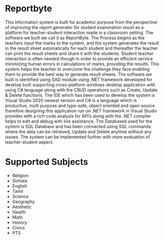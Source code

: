 # Reportbyte

This Information system is built for academic purpose from the perspective of 
improving the report generator for student examination result as a platform for 
teacher-student interaction made in a classroom setting. The software we built we 
call it as ReportByte.
The Process begins as the teachers input the marks to the system, and the system 
generates the result in the result sheet automatically for each student and 
thereafter the teacher can print the result sheets and share it with the students. 
Student teacher interaction is often needed though in order to provide an efficient 
service minimizing human errors in calculations of marks, providing the results. 
This system helps the teacher to overcome the challenge they face enabling them 
to provide the best way to generate result sheets. 
The software we built is identified using SAD module using .NET framework 
developed for desktop built supporting cross-platform windows desktop application 
with using C# language along with the CRUD operations such as Create, Update 
& Delete functions. The IDE which has been used to develop the system is Visual 
Studio 2020 newest version and C# is a language which is productive, multi purpose and type-safe, object oriented and open source therefore designing this 
application run on .NET framework in Visual Studio provides with a rich code 
analysis for API’s along with the .NET complier helps to edit and debug with live 
assistance. 
The Databased used for the system is SQL Database and has been connected 
using SQL commands where the data can be retrieved, Update and Delete anytime 
without any issues. 
The system can be implemented further with more evaluation of teacher-student 
aspect. 

# Supported Subjects

- Religion
- Sinhala
- English
- Tamil
- Science
- Geography
- Aesthetic
- Health
- Math
- History
- Civics
- PTS
